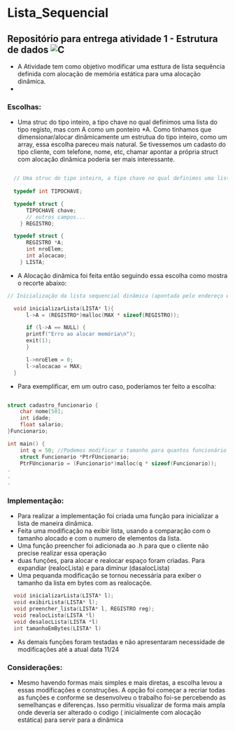 # Lista_Sequencial

## Repositório para entrega atividade 1 - Estrutura de dados ![C](https://img.shields.io/badge/c-%2300599C.svg?style=for-the-badge&logo=c&logoColor=white)

- A Atividade tem como objetivo modificar uma esttura de lista sequência definida com alocação de memória estática para uma alocação dinâmica.
- 

### Escolhas:

-  Uma struc do tipo inteiro, a tipo chave no qual definimos uma lista do tipo registo, mas com A como um ponteiro *A. Como tinhamos que dimensionar/alocar dinâmicamente um estrutua do tipo inteiro, como um array, essa escolha pareceu mais natural. Se tivessemos um cadasto do tipo cliente, com telefone, nome, etc, chamar apontar a própria struct com alocação dinâmica poderia ser mais interessante.


~~~C

  // Uma struc do tipo inteiro, a tipo chave no qual definimos uma lista do tipo registo, mas com A como um ponteiro *A
  
  typedef int TIPOCHAVE;

  typedef struct {
      TIPOCHAVE chave;
      // outros campos...
    } REGISTRO;

  typedef struct {
      REGISTRO *A;
      int nroElem;
      int alocacao;
    } LISTA;
~~~
 - A Alocação dinâmica foi feita então seguindo essa escolha como mostra o recorte abaixo:

~~~C
// Inicialização da lista sequencial dinâmica (apontada pelo endereço em l)||||||||||||||||||||||||||||||||||||||||||||||||||||||||||||||

  void inicializarLista(LISTA* l){
      l->A = (REGISTRO*)malloc(MAX * sizeof(REGISTRO));

      if (l->A == NULL) {
      printf("Erro ao alocar memória\n");
      exit(1);
      }

      l->nroElem = 0;
      l->alocacao = MAX; 
  }
~~~

- Para exemplificar, em um outro caso, poderíamos ter feito a escolha:

~~~C

struct cadastro_funcionario {
    char nome[50];
    int idade;
    float salario;
}Funcionario;

int main() {
    int q = 50; //Podemos modificar o tamanho para quantos funcionário queremos. Podemos colocar na header.
    struct Funcionario *PtrFUncionario;
    PtrFUncionario = (Funcionario*)malloc(q * sizeof(Funcionario));
.
.
.

~~~
### Implementação:

- Para realizar a implementação foi criada uma função para  inicializar a lista de maneira dinâmica.
- Feita uma modificação na exibir lista, usando a comparação com o tamanho alocado e com o numero de elementos da lista.
- Uma função preencher foi adicionada ao .h para que o cliente não precise realizar essa operação
- duas funções, para alocar e realocar espaço foram criadas. Para expandiar (realocLista) e para diminur (dasalocLista)
- Uma pequanda modificação se tornou necessária para exiber o tamanho da lista em bytes com as realocaçõe.

  
~~~C
  void inicializarLista(LISTA* l);
  void exibirLista(LISTA* l);
  void preencher_lista(LISTA* l, REGISTRO reg);
  void realocLista(LISTA *l)
  void desalocLista(LISTA *l)
  int tamanhoEmBytes(LISTA* l)
~~~

- As demais funções foram testadas e não apresentaram necessidade de modificações até a atual data 11/24

### Considerações:

- Mesmo havendo formas mais simples e mais diretas, a escolha levou a essas modificações e construções. A opção foi começar a recriar todas as funções e conforme se desenvolveu o trabalho foi-se percebendo as semelhanças e diferenças. Isso permitiu  visualizar de forma mais ampla onde devería ser alterado o codigo ( inicialmente com alocação estática) para servir para a dinâmica



